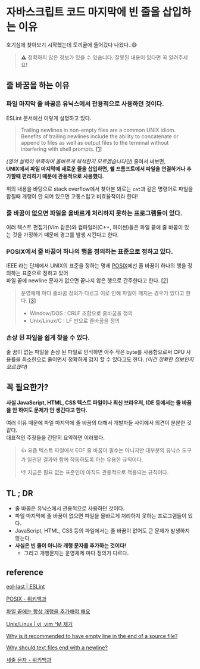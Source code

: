 # 자바스크립트 코드 마지막에 빈 줄을 삽입하는 이유

호기심에 찾아보기 시작했는데 토끼굴에 들어갔다 나왔다..😅

> ⚠️ 정확하지 않은 정보가 있을 수 있습니다. 잘못된 내용이 있다면 꼭 알려주세요!



## 줄 바꿈을 하는 이유

### 파일 마지막 줄 바꿈은 유닉스에서 관용적으로 사용하던 것이다.

ESLint 문서에선 이렇게 설명하고 있다.

> Trailing newlines in non-empty files are a common UNIX idiom. Benefits of trailing newlines include the ability to concatenate or append to files as well as output files to the terminal without interfering with shell prompts. [[1]][eol-last | ESLint]

*(영어 실력이 부족하여 올바르게 해석한지 모르겠습니다만)* 줄여서 써보면,  
**UNIX에서 파일 마지막에 새로운 줄을 삽입하면, 쉘 프롬프트에서 파일을 연결하거나 추가할때 편리하기 때문에 관용적으로 사용했다.**

위의 내용을 바탕으로 stack overflow에서 찾아본 봐로는 `cat`과 같은 명령어로 파일을 합칠때 개행이 안 되어 있으면 고통스럽고 비효율적이라 한다!



### 줄 바꿈이 없으면 파일을 올바르게 처리하지 못하는 프로그램들이 있다.

여러 텍스트 편집기(Vim 같은)와 컴파일러(C++, 파이썬)들은 파일 끝에 줄 바꿈이 있는 것을 가정하기 때문에 경고를 발생 시킨다고 한다.



### POSIX에서 줄 바꿈이 하나의 행을 정의하는 표준으로 정하고 있다.

IEEE 라는 단체에서 UNIX의 표준을 정하는 명세 [POSIX][POSIX - 위키백과]에선 줄 바꿈이 하나의 행을 정의하는 표준으로 정하고 있어  
파일 끝에 newline 문자가 없으면 끝나지 않은 행으로 간주한다고 한다. [[2]][파일 끝에는 항상 개행을 추가해야 해요]

> 운영체제 마다 줄바꿈 정의가 다르고 이로 인해 파일이 깨지는 경우가 있다고 한다. [[3]][Unix/Linux | vi, vim ^M 제거]
>
> - Window/DOS : CRLF 조합으로 줄바꿈을 정의
> - Unix/Linux/C : LF 만으로 줄바꿈을 정의



### 손상 된 파일을 쉽게 찾을 수 있다.

줄 꿈이 없는 파일을 손상 된 파일로 인식하면 아주 작은 byte를 사용함으로써 CPU 사용률을 최소한으로 줄이면서 정확하게 감지 할 수 있다고도 한다. *(이건 정확한 정보인지 모르겠다)*



## 꼭 필요한가?

**사실 JavaScript, HTML, CSS 텍스트 파일이나 최신 브라우저, IDE 등에서는 줄 바꿈을 안 하여도 문제가 안 생긴다고 한다.**

여러 이유 때문에 파일 마지막에 줄 바꿈의 대해서 개발자들 사이에서 의견이 분분한 것 같다.  
대표적인 주장들을 간단히 요약하면 이러했다.

> 👍 
> 요즘 텍스트 파일에서 EOF 줄 바꿈이 필수는 아니지만 대부분의 유닉스 도구가 일관된 결과와 함께 작동하도록 하는 유용한 규칙이다. 
>
> 👎 
> 지금은 필요 없는 표준인데 아직도 관용적으로 적용되는 규칙이다.



## TL ; DR

- 줄 바꿈은 유닉스에서 관용적으로 사용하던 것이다.
- 파일 마지막에 줄 바꿈이 없으면 파일을 올바르게 처리하지 못하는 프로그램들이 있다.
-  JavaScript, HTML, CSS 등의 파일에서는 줄 바꿈이 없어도 큰 문제가 발생하지 않는다.
- **사실은 빈 줄이 아니라 개행 문자를 추가하는 것이다!**
  - 그리고 개행문자는 운영체제 마다 정의가 다르다.



## reference

[eol-last | ESLint][eol-last | ESLint]

[POSIX - 위키백과][POSIX - 위키백과]

[파일 끝에는 항상 개행을 추가해야 해요][파일 끝에는 항상 개행을 추가해야 해요]

[Unix/Linux | vi, vim ^M 제거][Unix/Linux | vi, vim ^M 제거]

[Why is it recommended to have empty line in the end of a source file?](https://stackoverflow.com/questions/2287967/why-is-it-recommended-to-have-empty-line-in-the-end-of-a-source-file)

[Why should text files end with a newline?](https://stackoverflow.com/questions/729692/why-should-text-files-end-with-a-newline)

[새줄 문자 - 위키백과](https://ko.wikipedia.org/wiki/새줄_문자)

[eol-last | ESLint]: https://eslint.org/docs/rules/eol-last

[POSIX - 위키백과]: https://ko.wikipedia.org/wiki/POSIX
[파일 끝에는 항상 개행을 추가해야 해요]: https://velog.io/@doondoony/posix-eol
[Unix/Linux | vi, vim ^M 제거]: https://jink1982.tistory.com/123



